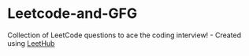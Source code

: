 # Leetcode-and-GFG
Collection of LeetCode questions to ace the coding interview! - Created using [LeetHub](https://github.com/QasimWani/LeetHub)

